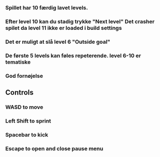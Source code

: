 ### Spillet har 10 færdig lavet levels.
### Efter level 10 kan du stadig trykke "Next level" Det crasher spilet da level 11 ikke er loaded i build settings
### Det er muligt at slå level 6 "Outside goal"
### De første 5 levels kan føles repeterende. level 6-10 er tematiske
### God fornøjelse

## Controls
### WASD to move
### Left Shift to sprint
### Spacebar to kick
### Escape to open and close pause menu
